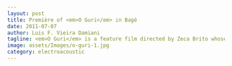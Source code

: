 ```yaml
---
layout: post
title: Première of <em>O Guri</em> in Bagé
date: 2011-07-07
author: Luis F. Vieira Damiani
tagline: <em>O Guri</em> is a feature film directed by Zeca Brito whose original music was written by me which will be premiered on July 7th at the <a href="http://www.cine7.com.br">Cine 7</a> in Bagé, Brazil. After a few years in the making, everybody involved, including myself as the composer of its original music, is absolutely thrilled to watch it on the big screen! The original music features amazing flutist Artur Elias Carneiro and cellist Rodrigo Andrade Silveira.
image: assets/Images/o-guri-1.jpg
category: electroacoustic
---
```

